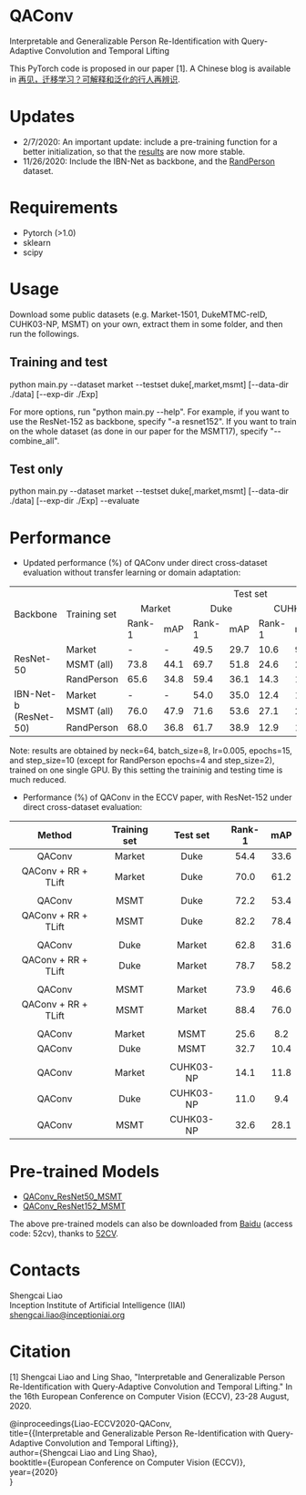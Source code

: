 # QAConv
Interpretable and Generalizable Person Re-Identification with Query-Adaptive Convolution and Temporal Lifting

This PyTorch code is proposed in our paper [1]. A Chinese blog is available in [再见，迁移学习？可解释和泛化的行人再辨识](https://mp.weixin.qq.com/s/ukZgCsGdig0jE6jmkpBbbA).

# Updates

* 2/7/2020: An important update: include a pre-training function for a better initialization, so that the [results](#Performance) are now more stable.
* 11/26/2020: Include the IBN-Net as backbone, and the [RandPerson](https://github.com/VideoObjectSearch/RandPerson) dataset.

# Requirements

- Pytorch (>1.0)
- sklearn
- scipy

# Usage
Download some public datasets (e.g. Market-1501, DukeMTMC-reID, CUHK03-NP, MSMT) on your own, extract them in some 
folder, and then run the followings.

## Training and test
python main.py --dataset market --testset duke[,market,msmt] [--data-dir ./data] [--exp-dir ./Exp]

For more options, run "python main.py --help". For example, if you want to use the ResNet-152 as backbone, specify "-a resnet152". If you want to train on the whole dataset (as done in our paper for the MSMT17), specify "--combine_all".

## Test only
python main.py --dataset market --testset duke[,market,msmt] [--data-dir ./data] [--exp-dir ./Exp] --evaluate

# Performance

* Updated performance (%) of QAConv under direct cross-dataset evaluation without transfer learning or domain adaptation:
<table>
  <tr>
    <td rowspan="3">Backbone</td>
    <td rowspan="3">Training set</td>
    <td colspan="8" align="center">Test set</td>
  </tr>
  <tr>
    <td colspan="2" align="center">Market</td>
    <td colspan="2" align="center">Duke</td>
    <td colspan="2" align="center">CUHK</td>
    <td colspan="2" align="center">MSMT</td>
  </tr>
  <tr>
    <td>Rank-1</td>
    <td>mAP</td>
    <td>Rank-1</td>
    <td>mAP</td>
    <td>Rank-1</td>
    <td>mAP</td>
  </tr>
  <tr>
    <td rowspan="3">ResNet-50</td>
    <td>Market</td>
    <td>-</td>
    <td>-</td>
    <td>49.5</td>
    <td>29.7</td>
    <td>10.6</td>
    <td>9.3</td>
    <td>26.4</td>
    <td>8.3</td>
  </tr>
  <tr>
    <td>MSMT (all)</td>
    <td>73.8</td>
    <td>44.1</td>
    <td>69.7</td>
    <td>51.8</td>
    <td>24.6</td>
    <td>22.8</td>
    <td>-</td>
    <td>-</td>
  </tr>
  <tr>
    <td>RandPerson</td>
    <td>65.6</td>
    <td>34.8</td>
    <td>59.4</td>
    <td>36.1</td>
    <td>14.3</td>
    <td>11.0</td>
    <td>34.3</td>
    <td>10.7</td>
  </tr>
  <tr>
    <td rowspan="3">IBN-Net-b (ResNet-50)</td>
    <td>Market</td>
    <td>-</td>
    <td>-</td>
    <td>54.0</td>
    <td>35.0</td>
    <td>12.4</td>
    <td>11.3</td>
    <td>35.6</td>
    <td>12.2</td>
  </tr>
  <tr>
    <td>MSMT (all)</td>
    <td>76.0</td>
    <td>47.9</td>
    <td>71.6</td>
    <td>53.6</td>
    <td>27.1</td>
    <td>25.0</td>
    <td>-</td>
    <td>-</td>
    <td>
  </tr>
  <tr>
    <td>RandPerson</td>
    <td>68.0</td>
    <td>36.8</td>
    <td>61.7</td>
    <td>38.9</td>
    <td>12.9</td>
    <td>10.8</td>
    <td>36.6</td>
    <td>12.1</td>
  </tr>
</table>
    
Note: results are obtained by neck=64, batch_size=8, lr=0.005, epochs=15, and step_size=10 (except for RandPerson epochs=4 and step_size=2), trained on one single GPU. By this setting the traininig and testing time is much reduced.

* Performance (%) of QAConv in the ECCV paper, with ResNet-152 under direct cross-dataset evaluation:

| Method | Training set | Test set | Rank-1 | mAP  |
| :----: | :----------: | :------: | :----: | :---: |
| QAConv |     Market   |   Duke   |  54.4  | 33.6 |
| QAConv + RR + TLift |     Market   |   Duke   |  70.0  | 61.2 |
|  |
| QAConv |     MSMT   |   Duke   |  72.2  | 53.4 |
| QAConv + RR + TLift |     MSMT   |   Duke   |  82.2  | 78.4 |
|  |
| QAConv |     Duke   |  Market | 62.8 | 31.6 |
| QAConv + RR + TLift |     Duke   |  Market | 78.7 | 58.2 |
|  |
| QAConv |     MSMT   |   Market   |  73.9  | 46.6 |
| QAConv + RR + TLift |     MSMT   |   Market   |  88.4  | 76.0 |
| |
| QAConv |     Market   |   MSMT   |  25.6  | 8.2 |
| QAConv |     Duke   |   MSMT   |  32.7  | 10.4 |
| |
| QAConv |     Market   |   CUHK03-NP   | 14.1 | 11.8 |
| QAConv |     Duke   |   CUHK03-NP   | 11.0 | 9.4 |
| QAConv |     MSMT   |   CUHK03-NP   | 32.6 | 28.1 |

# Pre-trained Models

- [QAConv_ResNet50_MSMT](https://1drv.ms/u/s!Ak6Huh3i3-MzdRN84Kd6Xrn5FXg?e=cJmCui)
- [QAConv_ResNet152_MSMT](https://1drv.ms/u/s!Ak6Huh3i3-MzdhATpabUgh5f2aY?e=RD8tRV)

The above pre-trained models can also be downloaded from [Baidu](https://pan.baidu.com/s/1fe3PliWl-mmYQAu5nhSJ8A) (access code: 52cv), thanks to [52CV](https://mp.weixin.qq.com/s/HHINgdVchZuSeTUPV8E4GQ).

# Contacts

Shengcai Liao  
Inception Institute of Artificial Intelligence (IIAI)  
shengcai.liao@inceptioniai.org

# Citation
[1] Shengcai Liao and Ling Shao, "Interpretable and Generalizable Person Re-Identification with Query-Adaptive Convolution and Temporal Lifting." In the 16th European Conference on Computer Vision (ECCV), 23-28 August, 2020.

@inproceedings{Liao-ECCV2020-QAConv,  
  title={{Interpretable and Generalizable Person Re-Identification with Query-Adaptive Convolution and Temporal Lifting}},  
  author={Shengcai Liao and Ling Shao},  
  booktitle={European Conference on Computer Vision (ECCV)},  
  year={2020}  
}
